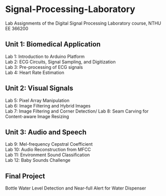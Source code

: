 # Signal-Processing-Laboratory
Lab Assignments of the Digital Signal Processing Laboratory course, NTHU EE 366200

## Unit 1: Biomedical Application
Lab 1: Introduction to Arduino Platform  
Lab 2: ECG Circuits, Signal Sampling, and Digitization  
Lab 3: Pre-processing of ECG signals  
Lab 4: Heart Rate Estimation

## Unit 2: Visual Signals
Lab 5: Pixel Array Manipulation\
Lab 6: Image Filtering and Hybrid Images\
Lab 7: Image Filtering and Corner Detection/
Lab 8: Seam Carving for Content-aware Image Resizing

## Unit 3: Audio and Speech
Lab 9: Mel-frequency Cepstral Coefficient <br />
Lab 10: Audio Reconstruction from MFCC <br />
Lab 11: Environment Sound Classification <br />
Lab 12: Baby Sounds Challenge

## Final Project
Bottle Water Level Detection and Near-full Alert for Water Dispenser
